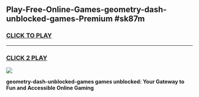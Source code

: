 
## Play-Free-Online-Games-geometry-dash-unblocked-games-Premium #sk87m
<h3>
<a href="https://premium.freeplayer.one?title=geometry-dash-unblocked-games&ref=8M">CLICK TO PLAY</a></h3>
<hr>

<h3>
<a href="https://premium.freeplayer.one?title=geometry-dash-unblocked-games&ref=8M">CLICK 2 PLAY</a>
  
</h3>

<a href="https://premium.freeplayer.one?title=geometry-dash-unblocked-games&ref=8M"><img src="https://clearcache.store/games.png"></a>


**geometry-dash-unblocked-games games unblocked: Your Gateway to Fun and Accessible Online Gaming**
